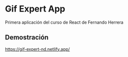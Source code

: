 # Gif Expert App

Primera aplicación del curso de React de Fernando Herrera

## Demostración
https://gif-expert-nd.netlify.app/